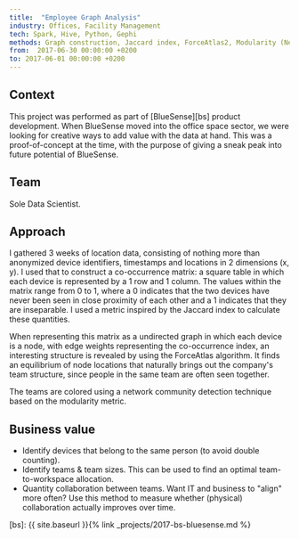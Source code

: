 ```yaml
---
title:  "Employee Graph Analysis"
industry: Offices, Facility Management
tech: Spark, Hive, Python, Gephi
methods: Graph construction, Jaccard index, ForceAtlas2, Modularity (Network Science)
from:  2017-06-30 00:00:00 +0200
to: 2017-06-01 00:00:00 +0200
---
```


## Context
This project was performed as part of [BlueSense][bs] product development. When BlueSense moved into the office space sector, we were looking for creative ways to add value with the data at hand. This was a proof-of-concept at the time, with the purpose of giving a sneak peak into future potential of BlueSense.

## Team
Sole Data Scientist.

## Approach
I gathered 3 weeks of location data, consisting of nothing more than anonymized device identifiers, timestamps and locations in 2 dimensions (x, y). I used that to construct a co-occurrence matrix: a square table in which each device is represented by a 1 row and 1 column. The values within the matrix range from 0 to 1, where a 0 indicates that the two devices have never been seen in close proximity of each other and a 1 indicates that they are inseparable. I used a metric inspired by the Jaccard index to calculate these quantities.

When representing this matrix as a undirected graph in which each device is a node, with edge weights representing the co-occurrence index, an interesting structure is revealed by using the ForceAtlas algorithm. It finds an equilibrium of node locations that naturally brings out the company's team structure, since people in the same team are often seen together.

The teams are colored using a network community detection technique based on the modularity metric.

## Business value
- Identify devices that belong to the same person (to avoid double counting).
- Identify teams & team sizes. This can be used to find an optimal team-to-workspace allocation.
- Quantity collaboration between teams. Want IT and business to "align" more often? Use this method to measure whether (physical) collaboration actually improves over time.

[bs]: {{ site.baseurl }}{% link _projects/2017-bs-bluesense.md %}
